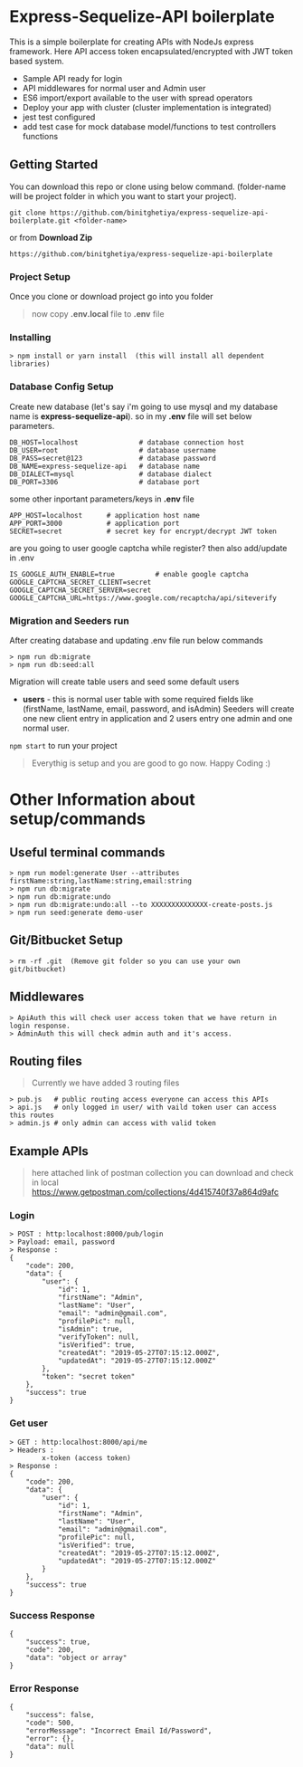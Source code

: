 # Express-Sequelize-API boilerplate
This is a simple boilerplate for creating APIs with NodeJs express framework.
Here API access token encapsulated/encrypted with JWT token based system.
 - Sample API ready for login 
 - API middlewares for normal user and Admin user
 - ES6 import/export available to the user with spread operators
 - Deploy your app with cluster (cluster implementation is integrated)
 - jest test configured
 - add test case for mock database model/functions to test controllers functions
## Getting Started
You can download this repo or clone using below command. (folder-name will be project folder in which you want to start your project).
```
git clone https://github.com/binitghetiya/express-sequelize-api-boilerplate.git <folder-name>
```
or from **Download Zip**
```
https://github.com/binitghetiya/express-sequelize-api-boilerplate 
```
### Project Setup
Once you clone or download project go into you folder

>now copy **.env.local** file to **.env** file

### Installing
```
> npm install or yarn install  (this will install all dependent libraries)
```

### Database Config Setup
Create new database (let's say i'm going to use mysql and my database name is **express-sequelize-api**).
so in my **.env** file will set below parameters.
```
DB_HOST=localhost               # database connection host
DB_USER=root                    # database username
DB_PASS=secret@123              # database password
DB_NAME=express-sequelize-api   # database name
DB_DIALECT=mysql                # database dialect
DB_PORT=3306                    # database port
```
some other inportant parameters/keys in **.env** file
```
APP_HOST=localhost      # application host name
APP_PORT=3000           # application port
SECRET=secret           # secret key for encrypt/decrypt JWT token
```

are you going to user google captcha while register? then also add/update in .env 
```
IS_GOOGLE_AUTH_ENABLE=true          # enable google captcha
GOOGLE_CAPTCHA_SECRET_CLIENT=secret
GOOGLE_CAPTCHA_SECRET_SERVER=secret
GOOGLE_CAPTCHA_URL=https://www.google.com/recaptcha/api/siteverify
```


### Migration and Seeders run
After creating database and updating .env file run below commands
```
> npm run db:migrate
> npm run db:seed:all
```
Migration will create table users and seed some default users
* **users** - this is normal user table with some required fields like (firstName, lastName, email, password, and isAdmin)
Seeders will create one new client entry in application and 2 users entry one admin and one normal user.

`npm start` to run your project 
>Everythig is setup and you are good to go now. Happy Coding :)



# Other Information about setup/commands
## Useful terminal commands
```
> npm run model:generate User --attributes firstName:string,lastName:string,email:string
> npm run db:migrate
> npm run db:migrate:undo
> npm run db:migrate:undo:all --to XXXXXXXXXXXXXX-create-posts.js
> npm run seed:generate demo-user
```

## Git/Bitbucket Setup
```
> rm -rf .git  (Remove git folder so you can use your own git/bitbucket)
```
## Middlewares
```
> ApiAuth this will check user access token that we have return in login response.
> AdminAuth this will check admin auth and it's access.
```

## Routing files
> Currently we have added 3 routing files 
```
> pub.js   # public routing access everyone can access this APIs
> api.js   # only logged in user/ with vaild token user can access this routes
> admin.js # only admin can access with valid token
```
## Example APIs
>here attached link of postman collection you can download and check in local
>https://www.getpostman.com/collections/4d415740f37a864d9afc

### Login
```
> POST : http:localhost:8000/pub/login   
> Payload: email, password
> Response : 
{
    "code": 200,
    "data": {
        "user": {
            "id": 1,
            "firstName": "Admin",
            "lastName": "User",
            "email": "admin@gmail.com",
            "profilePic": null,
            "isAdmin": true,
            "verifyToken": null,
            "isVerified": true,
            "createdAt": "2019-05-27T07:15:12.000Z",
            "updatedAt": "2019-05-27T07:15:12.000Z"
        },
        "token": "secret token"
    },
    "success": true
}
```
### Get user
```
> GET : http:localhost:8000/api/me   
> Headers : 
        x-token (access token)
> Response : 
{
    "code": 200,
    "data": {
        "user": {
            "id": 1,
            "firstName": "Admin",
            "lastName": "User",
            "email": "admin@gmail.com",
            "profilePic": null,
            "isVerified": true,
            "createdAt": "2019-05-27T07:15:12.000Z",
            "updatedAt": "2019-05-27T07:15:12.000Z"
        }
    },
    "success": true
}
```
### Success Response
```
{
    "success": true,
    "code": 200,
    "data": "object or array"
}
```
### Error Response
```
{
    "success": false,
    "code": 500,
    "errorMessage": "Incorrect Email Id/Password",
    "error": {},
    "data": null
}
```